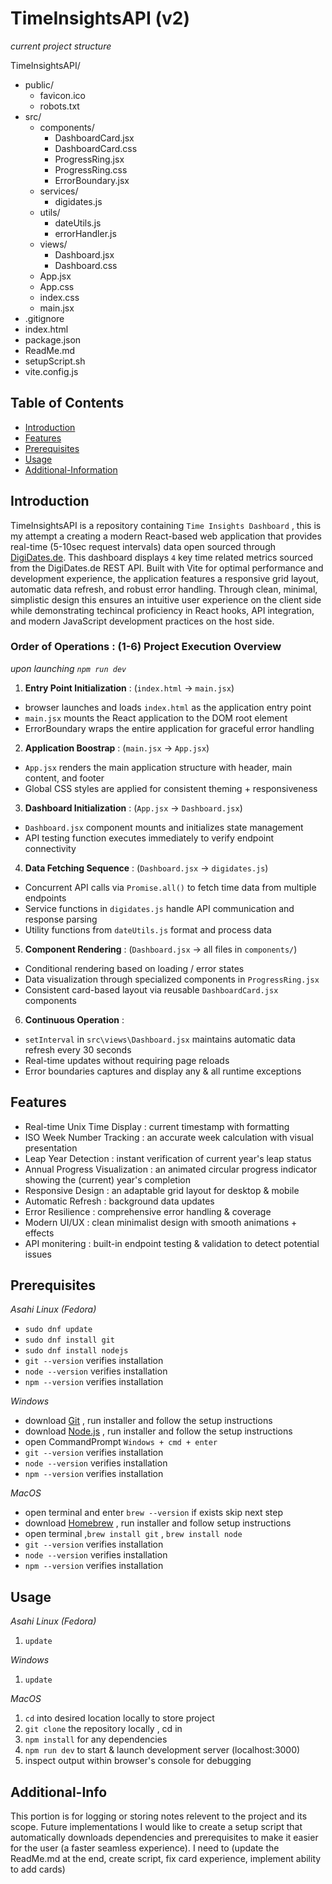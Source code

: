 # TimeInsightsAPI (v2)

_current project structure_  

TimeInsightsAPI/
 - public/
    - favicon.ico
    - robots.txt
 - src/
    - components/
        - DashboardCard.jsx
        - DashboardCard.css
        - ProgressRing.jsx
        - ProgressRing.css
        - ErrorBoundary.jsx
    - services/
        - digidates.js
    - utils/
        - dateUtils.js
        - errorHandler.js
    - views/
        - Dashboard.jsx
        - Dashboard.css
    - App.jsx
    - App.css
    - index.css
    - main.jsx
 - .gitignore
 - index.html
 - package.json
 - ReadMe.md
 - setupScript.sh
 - vite.config.js

## Table of Contents
- [Introduction](#introduction)
- [Features](#features)
- [Prerequisites](#prerequisites)
- [Usage](#usage)
- [Additional-Information](#Additional-Info)

## Introduction

TimeInsightsAPI is a repository containing `Time Insights Dashboard` , this is my attempt a creating a modern React-based web application that provides real-time (5-10sec request intervals) data open sourced through [DigiDates.de](digidates.de). This dashboard displays `4` key time related metrics sourced from the DigiDates.de REST API. Built with Vite for optimal performance and development experience, the application features a responsive grid layout, automatic data refresh, and robust error handling. Through clean, minimal, simplistic design this ensures an intuitive user experience on the client side while demonstrating techincal proficiency in React hooks, API integration, and modern JavaScript development practices on the host side.

### Order of Operations : (1-6) Project Execution Overview

*upon launching `npm run dev`*

1. **Entry Point Initialization** : (`index.html` -> `main.jsx`) 
- browser launches and loads `index.html` as the application entry point
- `main.jsx` mounts the React application to the DOM root element
- ErrorBoundary wraps the entire application for graceful error handling

2. **Application Boostrap** : (`main.jsx` -> `App.jsx`)
- `App.jsx` renders the main application structure with header, main content, and footer
- Global CSS styles are applied for consistent theming + responsiveness

3. **Dashboard Initialization** : (`App.jsx` -> `Dashboard.jsx`)
- `Dashboard.jsx` component mounts and initializes state management
- API testing function executes immediately to verify endpoint connectivity

4. **Data Fetching Sequence** : (`Dashboard.jsx` -> `digidates.js`)
- Concurrent API calls via `Promise.all()` to fetch time data from multiple endpoints
- Service functions in `digidates.js` handle API communication and response parsing
- Utility functions from `dateUtils.js` format and process data

5. **Component Rendering** : (`Dashboard.jsx` -> all files in `components/`)
- Conditional rendering based on loading / error states
- Data visualization through specialized components in `ProgressRing.jsx`
- Consistent card-based layout via reusable `DashboardCard.jsx` components

6. **Continuous Operation** :
- `setInterval` in `src\views\Dashboard.jsx` maintains automatic data refresh every 30 seconds
- Real-time updates without requiring page reloads
- Error boundaries captures and display any & all runtime exceptions

## Features

- Real-time Unix Time Display : current timestamp with formatting
- ISO Week Number Tracking : an accurate week calculation with visual presentation
- Leap Year Detection : instant verification of current year's leap status
- Annual Progress Visualization : an animated circular progress indicator showing the (current) year's completion
- Responsive Design : an adaptable grid layout for desktop & mobile
- Automatic Refresh : background data updates
- Error Resilience : comprehensive error handling & coverage
- Modern UI/UX : clean minimalist design with smooth animations + effects
- API monitering : built-in endpoint testing & validation to detect potential issues

## Prerequisites

_Asahi Linux (Fedora)_
- `sudo dnf update`
- `sudo dnf install git`
- `sudo dnf install nodejs`
- `git --version` verifies installation
- `node --version` verifies installation
- `npm --version` verifies installation

_Windows_
- download [Git](https://git-scm.com/downloads) , run installer and follow the setup instructions
- download [Node.js](https://nodejs.org/en/download/) , run installer and follow the setup instructions
- open CommandPrompt `Windows + cmd + enter`
- `git --version` verifies installation
- `node --version` verifies installation
- `npm --version` verifies installation

_MacOS_  
- open terminal and enter `brew --version` if exists skip next step
- download [Homebrew](brew.sh) , run installer and follow setup instructions
- open terminal ,`brew install git` , `brew install node`
- `git --version` verifies installation
- `node --version` verifies installation
- `npm --version` verifies installation

## Usage 

_Asahi Linux (Fedora)_
1. `update`

_Windows_
1. `update`

_MacOS_
1. `cd` into desired location locally to store project
2. `git clone` the repository locally , cd in  
3. `npm install` for any dependencies  
4. `npm run dev` to start & launch development server (localhost:3000)
5. inspect output within browser's console for debugging

## Additional-Info

This portion is for logging or storing notes relevent to the project and its scope. Future implementations I would like to create a setup script that automatically downloads dependencies and prerequisites to make it easier for the user (a faster seamless experience). I need to (update the ReadMe.md at the end, create script, fix card experience, implement ability to add cards)
